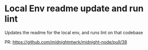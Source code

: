 # Local Env readme update and run lint

Updates the readme for the local env, and runs lint on that codebase

PR: https://github.com/midnightntwrk/midnight-node/pull/38

